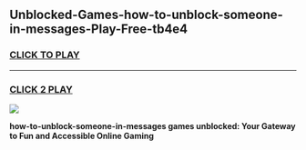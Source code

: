 
## Unblocked-Games-how-to-unblock-someone-in-messages-Play-Free-tb4e4
<h3>
<a href="https://premium76.site?title=how-to-unblock-someone-in-messages&ref=18A1">CLICK TO PLAY</a></h3>
<hr>

<h3>
<a href="https://premium76.site?title=how-to-unblock-someone-in-messages&ref=18A1">CLICK 2 PLAY</a>
  
</h3>

<a href="https://premium76.site?title=how-to-unblock-someone-in-messages&ref=18A1"><img src="https://clearcache.store/games.png"></a>


**how-to-unblock-someone-in-messages games unblocked: Your Gateway to Fun and Accessible Online Gaming**
